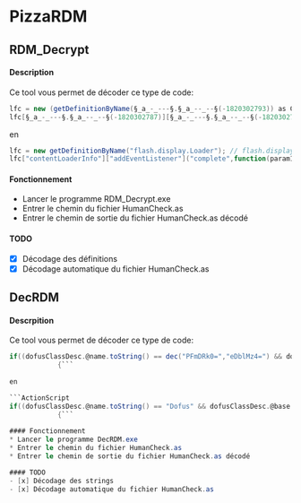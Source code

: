 # PizzaRDM
## RDM_Decrypt
#### Description
Ce tool vous permet de décoder ce type de code:
```ActionScript
lfc = new (getDefinitionByName(§_a_-_---§.§_a_--_--§(-1820302793)) as Class)();
lfc[§_a_-_---§.§_a_--_--§(-1820302787)][§_a_-_---§.§_a_--_--§(-1820302790)](§_a_-_---§.§_a_--_--§(-1820302815),function(param1:*):void
```

en

```ActionScript
lfc = new getDefinitionByName("flash.display.Loader"); // flash.display.Loader
lfc["contentLoaderInfo"]["addEventListener"]("complete",function(param1:*):void
```

#### Fonctionnement
* Lancer le programme RDM_Decrypt.exe
* Entrer le chemin du fichier HumanCheck.as
* Entrer le chemin de sortie du fichier HumanCheck.as décodé

#### TODO
- [x] Décodage des définitions
- [x] Décodage automatique du fichier HumanCheck.as

## DecRDM
#### Descrpition
Ce tool vous permet de décoder ce type de code:
```ActionScript
if((dofusClassDesc.@name.toString() == dec("PFmDRk0=","eDblMz4=") && dofusClassDesc.@base.toString() == dec("WayFi0h6xE3NXVOhncIaB9BW11la","P8Dk+CBUoCS+LQ==") && dofusClassDesc.@isDynamic.toString() == "false" && dofusClassDesc.@isFinal.toString() == "false" && dofusClassDesc.@isStatic.toString() == "false" && _loc3_.@declaredBy.toString() == dec("VHURGC9Ia1ZHKl54CVF9ImZMRDZTYD8JLQNsSw==","Mhlwa0dmDz80Wg==")) != function():Boolean
            {```
           
en

```ActionScript
if((dofusClassDesc.@name.toString() == "Dofus" && dofusClassDesc.@base.toString() == "flash.display::Sprite" && dofusClassDesc.@isDynamic.toString() == "false" && dofusClassDesc.@isFinal.toString() == "false" && dofusClassDesc.@isStatic.toString() == "false" && _loc3_.@declaredBy.toString() == "flash.display::DisplayObject") != function():Boolean
            {```
            
#### Fonctionnement
* Lancer le programme DecRDM.exe
* Entrer le chemin du fichier HumanCheck.as
* Entrer le chemin de sortie du fichier HumanCheck.as décodé

#### TODO
- [x] Décodage des strings
- [x] Décodage automatique du fichier HumanCheck.as
